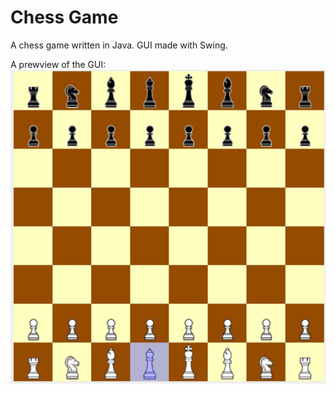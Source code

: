 # Chess Game

A chess game written in Java. GUI made with Swing.


A prewview of the GUI:
![GUI](GUI.JPG)